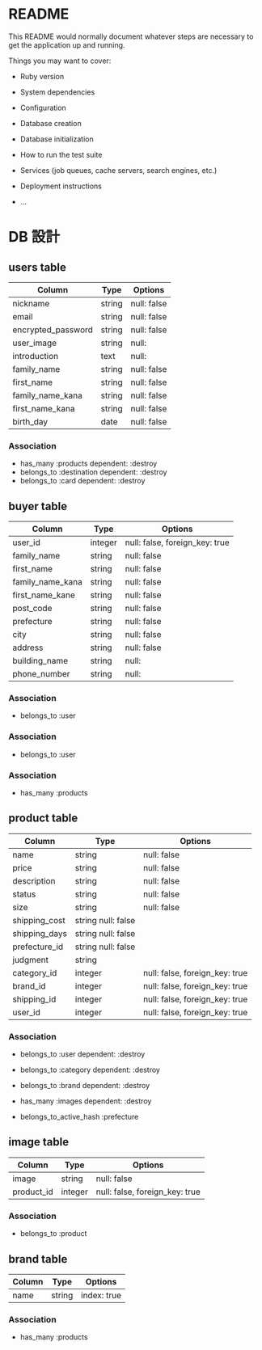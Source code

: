 # README

This README would normally document whatever steps are necessary to get the
application up and running.

Things you may want to cover:

* Ruby version

* System dependencies

* Configuration

* Database creation

* Database initialization

* How to run the test suite

* Services (job queues, cache servers, search engines, etc.)

* Deployment instructions

* ...
# DB 設計

## users table

| Column             | Type                | Options                   |
|--------------------|---------------------|---------------------------|
|nickname |string |null: false|
|email |string |null: false|
|encrypted_password |string |null: false|
|user_image |string |null: |
|introduction |text |null: |
|family_name |string |null: false|
|first_name |string |null: false|
|family_name_kana |string |null: false|
|first_name_kana| string |null: false|
|birth_day| date| null: false|

### Association

* has_many :products dependent: :destroy
* belongs_to :destination dependent: :destroy
* belongs_to :card dependent: :destroy

## buyer table
| Column                              | Type       | Options                        |
|-------------------------------------|------------|--------------------------------|
|user_id	|integer	|null: false, foreign_key: true|
|family_name	|string	|null: false|
|first_name	|string	|null: false|
|family_name_kana	|string	|null: false|
|first_name_kane	|string	|null: false|
|post_code	|string	|null: false|
|prefecture	|string	|null: false|
|city	|string	|null: false|
|address|	string	|null: false|
|building_name	|string	| null: |
|phone_number	|string	| null: |

### Association

- belongs_to :user



### Association

- belongs_to :user


### Association

- has_many :products

## product table
| Column                              | Type       | Options                        |
|-------------------------------------|------------|--------------------------------|
| name |string |null: false |
| price |string |null: false |
| description |string |null: false |
| status |string |null: false |
| size |string |null: false |
| shipping_cost |string	null: false |
| shipping_days |string	null: false |
| prefecture_id |string	null: false |
| judgment |string |
| category_id |integer |null: false, foreign_key: true |
| brand_id |integer |null: false, foreign_key: true |
| shipping_id |integer |null: false, foreign_key: true |
| user_id |integer |null: false, foreign_key: true |

### Association

- belongs_to :user dependent: :destroy
- belongs_to :category dependent: :destroy
- belongs_to :brand dependent: :destroy
- has_many :images dependent: :destroy

- belongs_to_active_hash :prefecture

## image table
| Column      | Type       | Options                        |
|-------------|------------|--------------------------------|
| image |string |null: false |
| product_id |integer |null: false, foreign_key: true |

### Association
- belongs_to :product

## brand table
| Column      | Type       | Options                        |
|-------------|------------|--------------------------------|
| name     | string       | index: true                    |

### Association
- has_many :products